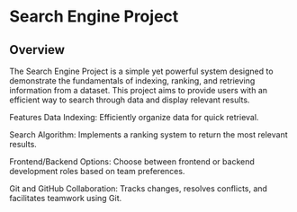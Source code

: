 # Search Engine Project
## Overview
The Search Engine Project is a simple yet powerful system designed to demonstrate the fundamentals of indexing, ranking, and retrieving information from a dataset. This project aims to provide users with an efficient way to search through data and display relevant results.

Features
Data Indexing: Efficiently organize data for quick retrieval.

Search Algorithm: Implements a ranking system to return the most relevant results.

Frontend/Backend Options: Choose between frontend or backend development roles based on team preferences.

Git and GitHub Collaboration: Tracks changes, resolves conflicts, and facilitates teamwork using Git.